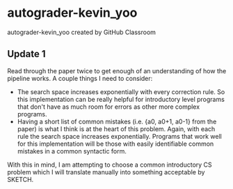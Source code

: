 # autograder-kevin_yoo
autograder-kevin_yoo created by GitHub Classroom

## Update 1
Read through the paper twice to get enough of an understanding of how the pipeline works. A couple things I need to consider:

* The search space increases exponentially with every correction rule. So this implementation can be really helpful for introductory level programs that don't have as much room for errors as other more complex programs.
* Having a short list of common mistakes (i.e. {a0, a0+1, a0-1} from the paper) is what I think is at the heart of this problem. Again, with each rule the search space increases exponentially. Programs that work well for this implementation will be those with easily identifiable common mistakes in a common syntactic form.

With this in mind, I am attempting to choose a common introductory CS problem which I will translate manually into something acceptable by SKETCH. 
